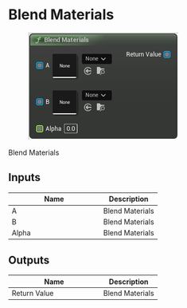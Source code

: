 # Blend Materials

<div align="left" data-full-width="false">

<figure><img src="../../../api/Surface/Blend_Materials.png" alt=""><figcaption></figcaption></figure>

</div>

Blend Materials

## Inputs

<table><thead><tr><th width="170">Name</th><th>Description</th></tr></thead><tbody><tr><td>A</td><td>Blend Materials</td></tr><tr><td>B</td><td>Blend Materials</td></tr><tr><td>Alpha</td><td>Blend Materials</td></tr></tbody></table>

## Outputs

<table><thead><tr><th width="170">Name</th><th>Description</th></tr></thead><tbody><tr><td>Return Value</td><td>Blend Materials</td></tr></tbody></table>
